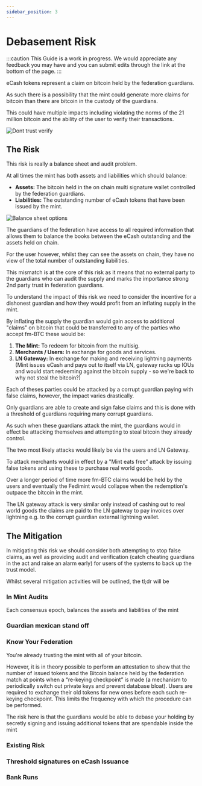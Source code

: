 ```yaml
---
sidebar_position: 3
---
```


# Debasement Risk

:::caution
This Guide is a work in progress.  We would appreciate any feedback you may have and you can submit edits through the link at the bottom of the page.
:::

eCash tokens represent a claim on bitcoin held by the federation guardians.

As such there is a possibility that the mint could generate more claims for bitcoin than there are bitcoin in the custody of the guardians. 

This could have multiple impacts including violating the norms of the 21 million bitcoin and the ability of the user to verify their transactions. 

![Dont trust verify](/img/raw-figures/fm-donttrust-verify.excalidraw.png)


## The Risk

This risk is really a balance sheet and audit problem. 

At all times the mint has both assets and liabilities which should balance:

- **Assets:** The bitcoin held in the on chain multi signature wallet controlled by the federation guardians. 
- **Liabilities:** The outstanding number of eCash tokens that have been issued by the mint.  

![Balance sheet options](/img/raw-figures/fm-debasement-balance-combined.png)

The guardians of the federation have access to all required information that allows them to balance the books between the eCash outstanding and the assets held on chain. 

For the user however, whilst they can see the assets on chain, they have no view of the total number of outstanding liabilities. 

This mismatch is at the core of this risk as it means that no external party to the guardians who can audit the supply and marks the importance strong 2nd party trust in federation guardians.

To understand the impact of this risk we need to consider the incentive for a dishonest guardian and how they would profit from an inflating supply in the mint.

By inflating the supply the guardian would gain access to additional "claims" on bitcoin that could be transferred to any of the parties who accept fm-BTC these would be:

1. **The Mint:** To redeem for bitcoin from the multisig. 
2. **Merchants / Users:** In exchange for goods and services.
3. **LN Gateway:** In exchange for making and receiving lightning payments (Mint issues eCash and pays out to itself via LN, gateway racks up IOUs and would start redeeming against the bitcoin supply - so we're back to why not steal the bitcoin?)

Each of theses parties could be attacked by a corrupt guardian paying with false claims, however, the impact varies drastically. 

Only guardians are able to create and sign false claims and this is done with a threshold of guardians requiring many corrupt guardians. 

As such when these guardians attack the mint, the guardians would in effect be attacking themselves and attempting to steal bitcoin they already control.  

The two most likely attacks would likely be via the users and LN Gateway. 

To attack merchants would in effect by a "Mint eats free" attack by issuing false tokens and using these to purchase real world goods. 

Over a longer period of time more fm-BTC claims would be held by the users and eventually the Fedimint would collapse when the redemption's outpace the bitcoin in the mint. 

The LN gateway attack is very similar only instead of cashing out to real world goods the claims are paid to the LN gateway to pay invoices over lightning e.g. to the corrupt guardian external lightning wallet. 


## The Mitigation 

In mitigating this risk we should consider both attempting to stop false claims, as well as providing audit and verification (catch cheating guardians in the act and raise an alarm early) for users of the systems to back up the trust model. 

Whilst several mitigation activities will be outlined, the tl;dr will be 

### In Mint Audits

Each consensus epoch, balances the assets and liabilities of the mint 

### Guardian mexican stand off

### Know Your Federation 

You're already trusting the mint with all of your bitcoin. 

However, it is in theory possible to perform an attestation to show that the number of issued tokens and the Bitcoin balance held by the federation match at points when a “re-keying checkpoint” is made (a mechanism to periodically switch out private keys and prevent database bloat). Users are required to exchange their old tokens for new ones before each such re-keying checkpoint. This limits the frequency with which the procedure can be performed.

The risk here is that the guardians would be able to debase your holding by secretly signing and issuing additional tokens that are spendable inside the mint

### Existing Risk

### Threshold signatures on eCash Issuance

### Bank Runs